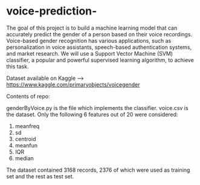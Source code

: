# voice-prediction-
The goal of this project is to build a machine learning model that can accurately predict the gender of a person based on their voice recordings. Voice-based gender recognition has various applications, such as personalization in voice assistants, speech-based authentication systems, and market research. We will use a Support Vector Machine (SVM) classifier, a popular and powerful supervised learning algorithm, to achieve this task.

Dataset available on Kaggle --> https://www.kaggle.com/primaryobjects/voicegender

Contents of repo:

genderByVoice.py is the file which implements the classifier.
voice.csv is the dataset.
Only the following 6 features out of 20 were considered:
1. meanfreq
2. sd
3. centroid
4. meanfun
5. IQR
6. median

The dataset contained 3168 records, 2376 of which were used as training set and the rest as test set.
